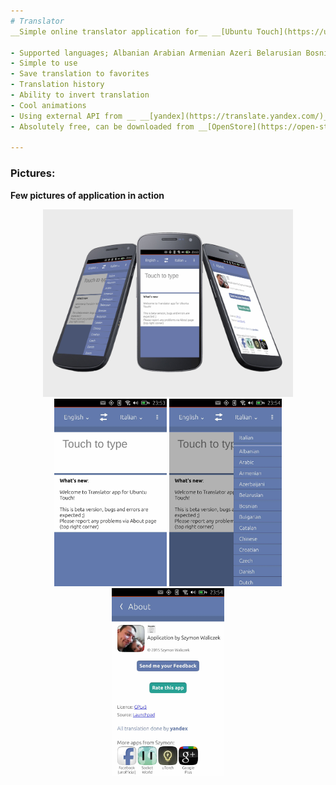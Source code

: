 ```yaml
---
# Translator
__Simple online translator application for__ __[Ubuntu Touch](https://ubuntu-touch.io/)__ (mobile OS).

- Supported languages; Albanian Arabian Armenian Azeri Belarusian Bosnian Bulgarian Catalan Croatian Czech Chinese Danish Dutch English Estonian Finnish French Georgian German Greek Hebrew Hungarian Icelandic Indonesian Italian Japanese Korean Latvian Lithuanian Macedonian Malay Maltese Norwegian Polish Portuguese Romanian Russian Spanish Serbian Slovak Slovenian Swedish Thai Turkish Ukrainian Vietnamese.
- Simple to use
- Save translation to favorites
- Translation history
- Ability to invert translation
- Cool animations
- Using external API from __ __[yandex](https://translate.yandex.com/)__
- Absolutely free, can be downloaded from __[OpenStore](https://open-store.io/app/com.ubuntu.developer.majster-pl.translator-app)__

---
```


### Pictures:
__Few pictures of application in action__

<p align="center">
<img src="app_screenshots/demo.png" alt="alt text" width="400" height="300">
<img src="app_screenshots/1.jpg" alt="alt text" width="180" height="300">
<img src="app_screenshots/2.jpg" alt="alt text" width="180" height="300">
<img src="app_screenshots/3.jpg" alt="alt text" width="180" height="300">
</p>

